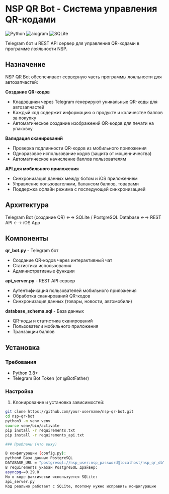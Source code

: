 # NSP QR Bot - Система управления QR-кодами

![Python](https://img.shields.io/badge/Python-3.8+-green.svg)
![aiogram](https://img.shields.io/badge/aiogram-3.4+-blue.svg)
![SQLite](https://img.shields.io/badge/SQLite-3.0+-lightgrey.svg)

Telegram бот и REST API сервер для управления QR-кодами в программе лояльности NSP.

## Назначение

NSP QR Bot обеспечивает серверную часть программы лояльности для автозапчастей:

**Создание QR-кодов**
- Кладовщики через Telegram генерируют уникальные QR-коды для автозапчастей
- Каждый код содержит информацию о продукте и количестве баллов за покупку
- Автоматическое создание изображений QR-кодов для печати на упаковку

**Валидация сканирований**
- Проверка подлинности QR-кодов из мобильного приложения
- Одноразовое использование кодов (защита от мошенничества)
- Автоматическое начисление баллов пользователям

**API для мобильного приложения**
- Синхронизация данных между ботом и iOS приложением
- Управление пользователями, балансом баллов, товарами
- Поддержка офлайн режима с последующей синхронизацией

## Архитектура
Telegram Bot (создание QR) ←→ SQLite / PostgreSQL Database ←→ REST API ←→ iOS App
## Компоненты

**qr_bot.py** - Telegram бот
- Создание QR-кодов через интерактивный чат
- Статистика использования
- Административные функции

**api_server.py** - REST API сервер
- Аутентификация пользователей мобильного приложения
- Обработка сканирований QR-кодов
- Синхронизация данных (товары, новости, автомобили)

**database_schema.sql** - База данных
- QR-коды и статистика сканирований
- Пользователи мобильного приложения
- Транзакции баллов

## Установка

### Требования
- Python 3.8+
- Telegram Bot Token (от @BotFather)

### Настройка

1. Клонирование и установка зависимостей:
```bash
git clone https://github.com/your-username/nsp-qr-bot.git
cd nsp-qr-bot
python3 -m venv venv
source venv/bin/activate
pip install -r requirements.txt
pip install -r requirements_api.txt

### Проблемы (что вижу)

В конфигурации (config.py):
python# База данных PostgreSQL
DATABASE_URL = "postgresql://nsp_user:nsp_password@localhost/nsp_qr_db"
В requirements указан PostgreSQL драйвер:
asyncpg==0.29.0
Но в коде фактически используется SQLite:
api_server.py
Код реально работает с SQLite, поэтому нужно исправить конфигурацию 




